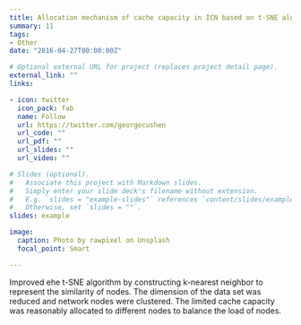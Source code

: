 ```yaml
---
title: Allocation mechanism of cache capacity in ICN based on t-SNE algorithm
summary: 11
tags:
- Other
date: "2016-04-27T00:00:00Z"

# Optional external URL for project (replaces project detail page).
external_link: ""
links:

- icon: twitter
  icon_pack: fab
  name: Follow
  url: https://twitter.com/georgecushen
  url_code: ""
  url_pdf: ""
  url_slides: ""
  url_video: ""

# Slides (optional).
#   Associate this project with Markdown slides.
#   Simply enter your slide deck's filename without extension.
#   E.g. `slides = "example-slides"` references `content/slides/example-slides.md`.
#   Otherwise, set `slides = ""`.
slides: example

image:
  caption: Photo by rawpixel on Unsplash
  focal_point: Smart

---
```


Improved ehe t-SNE algorithm by constructing k-nearest neighbor to represent the similarity of nodes. The dimension of the data set was reduced and network nodes were clustered. The limited cache capacity was reasonably allocated to different nodes to balance the load of nodes.

